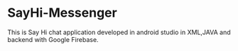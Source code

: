 # SayHi-Messenger
 This is Say Hi chat application developed in android studio in XML,JAVA and backend with Google Firebase.
